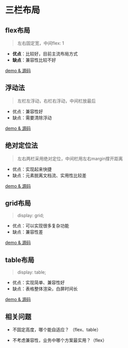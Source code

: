 # 三栏布局

## flex布局
> 左右固定宽，中间flex: 1

+ **优点**：比较好，目前主流布局方式
+ **缺点**：兼容性比较不好

[demo & 源码](https://codepen.io/ptcp3/pen/LYQyyKG)

<!-- ## margin 负值法（双飞翼布局）
> 左右两栏左浮动
> 左右两栏用负margin值
> 中间栏被宽度100%的浮动元素包裹 -->

## 浮动法
> 左栏左浮动，右栏右浮动，中间栏放最后
 
+ 优点：兼容性好
+ 缺点：需要清除浮动

[demo & 源码](https://codepen.io/ptcp3/pen/dydWRPp)

## 绝对定位法
> 左右两栏采用绝对定位，中间栏用左右margin撑开距离

+ 优点：实现起来快捷
+ 缺点：元素脱离文档流、实用性比较差

[demo & 源码](https://codepen.io/ptcp3/pen/RwQVgrg)

## grid布局
> display: grid;
    
+ 优点：可以实现很多复杂功能
+ 缺点：兼容性差

[demo & 源码](https://codepen.io/ptcp3/pen/oNEWwzY)

## table布局
> display: table;

+ 优点：实现简单、兼容性好
+ 缺点：表格整体渲染，白屏时间长

[demo & 源码](https://codepen.io/ptcp3/pen/RwQVgoZ)

## 相关问题

+ 不固定高度，哪个能自适应？ （flex、table）

+ 不考虑兼容性，业务中哪个方案最实用？（flex）

